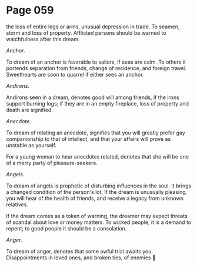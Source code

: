# Page 059
the loss of entire legs or arms, unusual depression in trade.
To seamen, storm and loss of property. Afflicted persons
should be warned to watchfulness after this dream.


_Anchor_.


To dream of an anchor is favorable to sailors, if seas are calm.
To others it portends separation from friends, change of residence,
and foreign travel. Sweethearts are soon to quarrel if either
sees an anchor.


_Andirons_.


Andirons seen in a dream, denotes good will among friends,
if the irons support burning logs; if they are in an empty fireplace,
loss of property and death are signified.


_Anecdote_.


To dream of relating an anecdote, signifies that you will greatly prefer
gay companionship to that of intellect, and that your affairs will prove
as unstable as yourself.


For a young woman to hear anecdotes related, denotes that she
will be one of a merry party of pleasure-seekers.


_Angels_.


To dream of angels is prophetic of disturbing influences in the soul.
It brings a changed condition of the person's lot. If the dream
is unusually pleasing, you will hear of the health of friends,
and receive a legacy from unknown relatives.


If the dream comes as a token of warning, the dreamer may
expect threats of scandal about love or money matters.
To wicked people, it is a demand to repent; to good people it
should be a consolation.


_Anger_.


To dream of anger, denotes that some awful trial awaits you.
Disappointments in loved ones, and broken ties, of enemies
